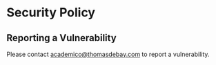 # Security Policy

## Reporting a Vulnerability

Please contact academico@thomasdebay.com to report a vulnerability.
